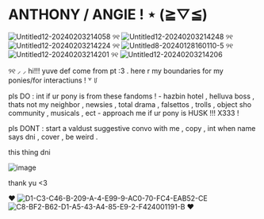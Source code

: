 # ANTHONY  /  ANGIE  !  ⋆ (⁠≧⁠▽⁠≦⁠)
 ![Untitled12-20240203214058](https://github.com/poizondbby/poizondbby/assets/151479507/d5c063eb-9374-40a8-94ea-d9914753f2e9)  ୨୧  ![Untitled12-20240203214248](https://github.com/poizondbby/poizondbby/assets/151479507/e9dba5c0-2796-4795-9baa-7820d2a33d40)  ୨୧ ![Untitled12-20240203214224](https://github.com/poizondbby/poizondbby/assets/151479507/b9d85739-0932-4e45-8d6e-9cc0012e733b)  ୨୧  ![Untitled8-20240128160110-5](https://github.com/poizondbby/poizondbby/assets/151479507/fa1ef5f8-2395-44b0-8739-d5b08d357777)  ୨୧  ![Untitled12-20240203214201](https://github.com/poizondbby/poizondbby/assets/151479507/8269063f-d0f4-483e-9ba6-76647d50483d)  ୨୧  ![Untitled12-20240203214206](https://github.com/poizondbby/poizondbby/assets/151479507/b77b485c-0009-4be1-8370-bf1e5dfcaa02)





 
୨୧  ⸝  ⸝ hi!!! yuve def come from pt :3 .  here r my boundaries for my ponies/for interactiuns  ! ꒷  ꒥

pls DO  :  int if ur pony is from these fandoms  !   -  hazbin hotel , helluva boss , thats not my neighbor , newsies , total drama , falsettos , trolls , object sho community , musicals , ect - approach me if ur pony is HUSK  !!! X333 !


pls DONT  :  start a valdust suggestive convo with me ,  copy  ,  int when name says dni ,  cover  ,  be weird  .

this thing dni 

![image](https://github.com/poizondbby/poizondbby/assets/151479507/c849e4c1-dfd1-4a81-a3c6-d8a8fb850808)


thank yu <3

♥ ![D1-C3-C46-B-209-A-4-E99-9-AC0-70-FC4-EAB52-CE](https://github.com/poizondbby/poizondbby/assets/151479507/fe5b9805-0280-494d-aae9-a2c256242c23)![C8-BF2-B62-D1-A5-43-A4-85-E9-2-F424001191-B](https://github.com/poizondbby/poizondbby/assets/151479507/7a025720-4d25-4c9b-aaaa-e15de3daa65c) ♥

